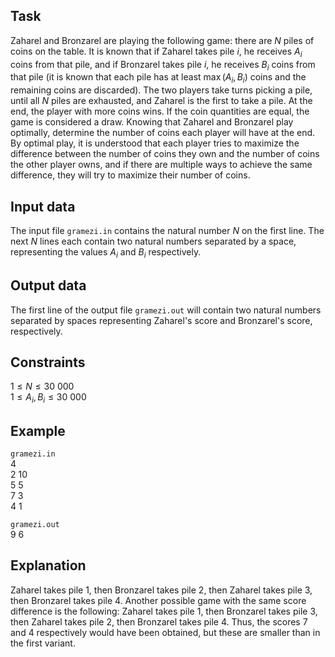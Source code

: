 ## Task

Zaharel and Bronzarel are playing the following game: there are $N$ piles of coins on the table. It is known that if Zaharel takes pile $i$, he receives $A_i$ coins from that pile, and if Bronzarel takes pile $i$, he receives $B_i$ coins from that pile (it is known that each pile has at least $\max(A_i, B_i)$ coins and the remaining coins are discarded). The two players take turns picking a pile, until all $N$ piles are exhausted, and Zaharel is the first to take a pile. At the end, the player with more coins wins. If the coin quantities are equal, the game is considered a draw. Knowing that Zaharel and Bronzarel play optimally, determine the number of coins each player will have at the end. By optimal play, it is understood that each player tries to maximize the difference between the number of coins they own and the number of coins the other player owns, and if there are multiple ways to achieve the same difference, they will try to maximize their number of coins.

## Input data

The input file `gramezi.in` contains the natural number $N$ on the first line. The next $N$ lines each contain two natural numbers separated by a space, representing the values $A_i$ and $B_i$ respectively.

## Output data

The first line of the output file `gramezi.out` will contain two natural numbers separated by spaces representing Zaharel's score and Bronzarel's score, respectively.

## Constraints

$1 \leq N \leq 30\ 000$  
$1 \leq A_i, B_i \leq 30\ 000$

## Example

`gramezi.in`  
4  
2 10  
5 5  
7 3  
4 1

`gramezi.out`  
9 6

## Explanation

Zaharel takes pile 1, then Bronzarel takes pile 2, then Zaharel takes pile 3, then Bronzarel takes pile 4. Another possible game with the same score difference is the following: Zaharel takes pile 1, then Bronzarel takes pile 3, then Zaharel takes pile 2, then Bronzarel takes pile 4. Thus, the scores 7 and 4 respectively would have been obtained, but these are smaller than in the first variant.